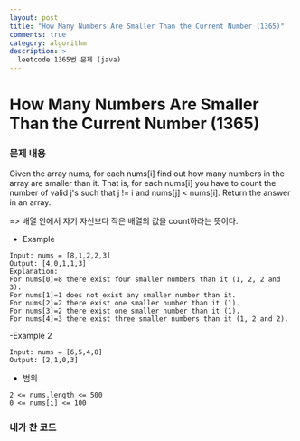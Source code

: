 ```yaml
---
layout: post
title: "How Many Numbers Are Smaller Than the Current Number (1365)"
comments: true
category: algorithm
description: >
  leetcode 1365번 문제 (java) 
---
```


# How Many Numbers Are Smaller Than the Current Number (1365)

### 문제 내용

Given the array nums, for each nums[i] find out how many numbers in the array are smaller than it. That is, for each nums[i] you have to count the number of valid j's such that j != i and nums[j] < nums[i].
Return the answer in an array.

=> 배열 안에서 자기 자신보다 작은 배열의 값을 count하라는 뜻이다.

- Example
~~~
Input: nums = [8,1,2,2,3]
Output: [4,0,1,1,3]
Explanation: 
For nums[0]=8 there exist four smaller numbers than it (1, 2, 2 and 3). 
For nums[1]=1 does not exist any smaller number than it.
For nums[2]=2 there exist one smaller number than it (1). 
For nums[3]=2 there exist one smaller number than it (1). 
For nums[4]=3 there exist three smaller numbers than it (1, 2 and 2).
~~~
-Example 2
~~~
Input: nums = [6,5,4,8]
Output: [2,1,0,3]
~~~
- 범위
~~~
2 <= nums.length <= 500
0 <= nums[i] <= 100
~~~



### 내가 찬 코드
~~~java

~~~
